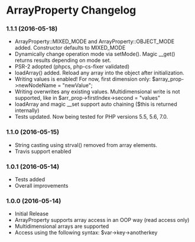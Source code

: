 ArrayProperty Changelog
=======================

### 1.1.1 (2016-05-18)

* ArrayProperty::MIXED_MODE and ArrayProperty::OBJECT_MODE added. Constructor defaults to MIXED_MODE 
* Dynamically change operation mode via setMode(). Magic __get() returns results depending on mode set.
* PSR-2 adopted (phpcs, php-cs-fixer validated)
* loadArray() added. Reload any array into the object after initialization.
* Writing values is enabled! For now, first dimension only: $array_prop->newNodeName = "newValue";
* Writing overwrites any existing values. Multidimensional write is not supported, like in $arr_prop->firstIndex->second = "values"  
* loadArray and magic __set support auto chaining ($this is returned internally) 
* Tests updated. Now being tested for PHP versions 5.5, 5.6, 7.0.

### 1.1.0 (2016-05-15)

* String casting using strval() removed from array elements.
* Travis support enabled

### 1.0.1 (2016-05-14)

* Tests added
* Overall improvements

### 1.0.0 (2016-05-14)

* Initial Release
* ArrayProperty supports array access in an OOP way (read access only)
* Multidimensional arrays are supported
* Access using the following syntax: $var->key->anotherkey 
